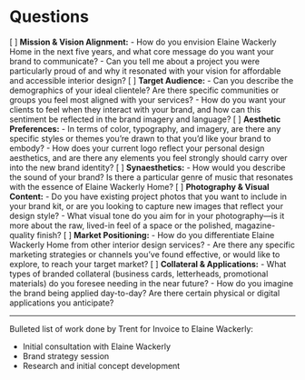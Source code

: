 # Questions

[ ] **Mission & Vision Alignment:**
    - How do you envision Elaine Wackerly Home in the next five years, and what core message do you want your brand to communicate?
    - Can you tell me about a project you were particularly proud of and why it resonated with your vision for affordable and accessible interior design?
[ ] **Target Audience:**
    - Can you describe the demographics of your ideal clientele? Are there specific communities or groups you feel most aligned with your services?
    - How do you want your clients to feel when they interact with your brand, and how can this sentiment be reflected in the brand imagery and language?
[ ] **Aesthetic Preferences:**
    - In terms of color, typography, and imagery, are there any specific styles or themes you’re drawn to that you’d like your brand to embody?
    - How does your current logo reflect your personal design aesthetics, and are there any elements you feel strongly should carry over into the new brand identity?
[ ]  **Synaesthetics:**
    - How would you describe the sound of your brand? Is there a particular genre of music that resonates with the essence of Elaine Wackerly Home?
[ ] **Photography & Visual Content:**
    - Do you have existing project photos that you want to include in your brand kit, or are you looking to capture new images that reflect your design style?
    - What visual tone do you aim for in your photography—is it more about the raw, lived-in feel of a space or the polished, magazine-quality finish?
[ ] **Market Positioning:**
    - How do you differentiate Elaine Wackerly Home from other interior design services?
    - Are there any specific marketing strategies or channels you’ve found effective, or would like to explore, to reach your target market?
[ ] **Collateral & Applications:**
    - What types of branded collateral (business cards, letterheads, promotional materials) do you foresee needing in the near future?
    - How do you imagine the brand being applied day-to-day? Are there certain physical or digital applications you anticipate?


------------

Bulleted list of work done by Trent for Invoice to Elaine Wackerly:

- Initial consultation with Elaine Wackerly
- Brand strategy session
- Research and initial concept development
